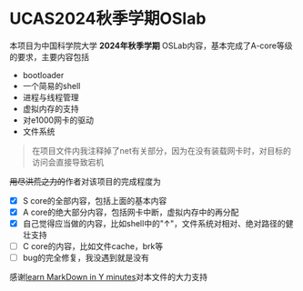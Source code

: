 # UCAS2024秋季学期OSlab

本项目为中国科学院大学 **2024年秋季学期** OSLab内容，基本完成了A-core等级的要求，主要内容包括

* bootloader
* 一个简易的shell
* 进程与线程管理
* 虚拟内存的支持
* 对e1000网卡的驱动
* 文件系统
>在项目文件内我注释掉了net有关部分，因为在没有装载网卡时，对目标的访问会直接导致宕机

~~用尽洪荒之力的~~作者对该项目的完成程度为

- [x] S core的全部内容，包括上面的基本内容
- [x] A core的绝大部分内容，包括网卡中断，虚拟内存中的再分配
- [x] 自己觉得应当做的内容，比如shell中的"↑"，文件系统对相对、绝对路径的健壮支持
- [ ] C core的内容，比如文件cache，brk等
- [ ] bug的完全修复，我没遇到就是没有

感谢[learn MarkDown in Y minutes](https://learnxinyminutes.com/markdown/)对本文件的大力支持